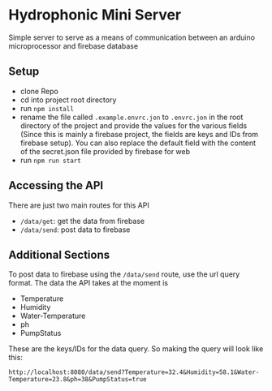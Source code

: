 # Hydrophonic Mini Server

Simple server to serve as a means of communication between
an arduino microprocessor and firebase database

## Setup
- clone Repo
- cd into project root directory
- run `npm install`
- rename the file called `.example.envrc.jon` to `.envrc.jon` in the 
root directory of the project and provide the values for the various fields
(Since this is mainly a firebase project, the fields are keys and IDs from firebase
setup). You can also replace the default field with the content of the secret.json
file provided by firebase for web
- run `npm run start`

## Accessing the API

There are just two main routes for this API
- `/data/get`: get the data from firebase
- `/data/send`: post data to firebase

## Additional Sections
To post data to firebase using the `/data/send` route, use the url query format. 
The data the API takes at the moment is 
- Temperature
- Humidity
- Water-Temperature
- ph
- PumpStatus

These are the keys/IDs for the data query. So making the query will look like this:

`http://localhost:8080/data/send?Temperature=32.4&Humidity=58.1&Water-Temperature=23.8&ph=38&PumpStatus=true`
